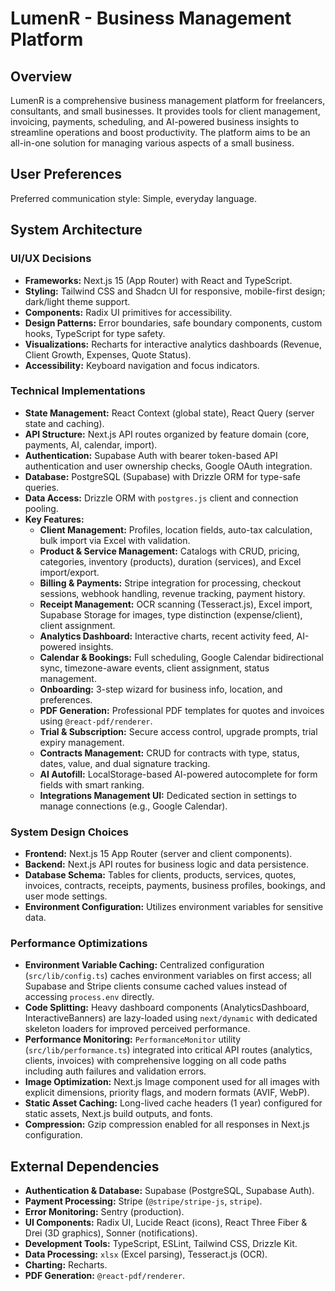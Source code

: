 # LumenR - Business Management Platform

## Overview

LumenR is a comprehensive business management platform for freelancers, consultants, and small businesses. It provides tools for client management, invoicing, payments, scheduling, and AI-powered business insights to streamline operations and boost productivity. The platform aims to be an all-in-one solution for managing various aspects of a small business.

## User Preferences

Preferred communication style: Simple, everyday language.

## System Architecture

### UI/UX Decisions

-   **Frameworks:** Next.js 15 (App Router) with React and TypeScript.
-   **Styling:** Tailwind CSS and Shadcn UI for responsive, mobile-first design; dark/light theme support.
-   **Components:** Radix UI primitives for accessibility.
-   **Design Patterns:** Error boundaries, safe boundary components, custom hooks, TypeScript for type safety.
-   **Visualizations:** Recharts for interactive analytics dashboards (Revenue, Client Growth, Expenses, Quote Status).
-   **Accessibility:** Keyboard navigation and focus indicators.

### Technical Implementations

-   **State Management:** React Context (global state), React Query (server state and caching).
-   **API Structure:** Next.js API routes organized by feature domain (core, payments, AI, calendar, import).
-   **Authentication:** Supabase Auth with bearer token-based API authentication and user ownership checks, Google OAuth integration.
-   **Database:** PostgreSQL (Supabase) with Drizzle ORM for type-safe queries.
-   **Data Access:** Drizzle ORM with `postgres.js` client and connection pooling.
-   **Key Features:**
    -   **Client Management:** Profiles, location fields, auto-tax calculation, bulk import via Excel with validation.
    -   **Product & Service Management:** Catalogs with CRUD, pricing, categories, inventory (products), duration (services), and Excel import/export.
    -   **Billing & Payments:** Stripe integration for processing, checkout sessions, webhook handling, revenue tracking, payment history.
    -   **Receipt Management:** OCR scanning (Tesseract.js), Excel import, Supabase Storage for images, type distinction (expense/client), client assignment.
    -   **Analytics Dashboard:** Interactive charts, recent activity feed, AI-powered insights.
    -   **Calendar & Bookings:** Full scheduling, Google Calendar bidirectional sync, timezone-aware events, client assignment, status management.
    -   **Onboarding:** 3-step wizard for business info, location, and preferences.
    -   **PDF Generation:** Professional PDF templates for quotes and invoices using `@react-pdf/renderer`.
    -   **Trial & Subscription:** Secure access control, upgrade prompts, trial expiry management.
    -   **Contracts Management:** CRUD for contracts with type, status, dates, value, and dual signature tracking.
    -   **AI Autofill:** LocalStorage-based AI-powered autocomplete for form fields with smart ranking.
    -   **Integrations Management UI:** Dedicated section in settings to manage connections (e.g., Google Calendar).

### System Design Choices

-   **Frontend:** Next.js 15 App Router (server and client components).
-   **Backend:** Next.js API routes for business logic and data persistence.
-   **Database Schema:** Tables for clients, products, services, quotes, invoices, contracts, receipts, payments, business profiles, bookings, and user mode settings.
-   **Environment Configuration:** Utilizes environment variables for sensitive data.

### Performance Optimizations

-   **Environment Variable Caching:** Centralized configuration (`src/lib/config.ts`) caches environment variables on first access; all Supabase and Stripe clients consume cached values instead of accessing `process.env` directly.
-   **Code Splitting:** Heavy dashboard components (AnalyticsDashboard, InteractiveBanners) are lazy-loaded using `next/dynamic` with dedicated skeleton loaders for improved perceived performance.
-   **Performance Monitoring:** `PerformanceMonitor` utility (`src/lib/performance.ts`) integrated into critical API routes (analytics, clients, invoices) with comprehensive logging on all code paths including auth failures and validation errors.
-   **Image Optimization:** Next.js Image component used for all images with explicit dimensions, priority flags, and modern formats (AVIF, WebP).
-   **Static Asset Caching:** Long-lived cache headers (1 year) configured for static assets, Next.js build outputs, and fonts.
-   **Compression:** Gzip compression enabled for all responses in Next.js configuration.

## External Dependencies

-   **Authentication & Database:** Supabase (PostgreSQL, Supabase Auth).
-   **Payment Processing:** Stripe (`@stripe/stripe-js`, `stripe`).
-   **Error Monitoring:** Sentry (production).
-   **UI Components:** Radix UI, Lucide React (icons), React Three Fiber & Drei (3D graphics), Sonner (notifications).
-   **Development Tools:** TypeScript, ESLint, Tailwind CSS, Drizzle Kit.
-   **Data Processing:** `xlsx` (Excel parsing), Tesseract.js (OCR).
-   **Charting:** Recharts.
-   **PDF Generation:** `@react-pdf/renderer`.